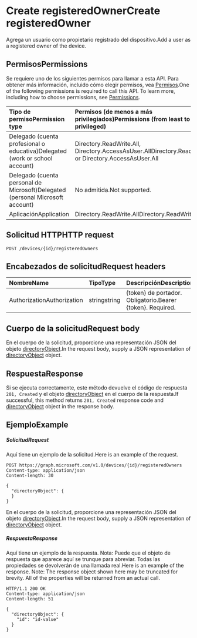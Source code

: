 # <a name="create-registeredowner"></a><span data-ttu-id="0ddba-101">Create registeredOwner</span><span class="sxs-lookup"><span data-stu-id="0ddba-101">Create registeredOwner</span></span>

<span data-ttu-id="0ddba-102">Agrega un usuario como propietario registrado del dispositivo.</span><span class="sxs-lookup"><span data-stu-id="0ddba-102">Add a user as a registered owner of the device.</span></span>
## <a name="permissions"></a><span data-ttu-id="0ddba-103">Permisos</span><span class="sxs-lookup"><span data-stu-id="0ddba-103">Permissions</span></span>
<span data-ttu-id="0ddba-p101">Se requiere uno de los siguientes permisos para llamar a esta API. Para obtener más información, incluido cómo elegir permisos, vea [Permisos](../../../concepts/permissions_reference.md).</span><span class="sxs-lookup"><span data-stu-id="0ddba-p101">One of the following permissions is required to call this API. To learn more, including how to choose permissions, see [Permissions](../../../concepts/permissions_reference.md).</span></span>


|<span data-ttu-id="0ddba-106">Tipo de permiso</span><span class="sxs-lookup"><span data-stu-id="0ddba-106">Permission type</span></span>      | <span data-ttu-id="0ddba-107">Permisos (de menos a más privilegiados)</span><span class="sxs-lookup"><span data-stu-id="0ddba-107">Permissions (from least to most privileged)</span></span>              | 
|:--------------------|:---------------------------------------------------------| 
|<span data-ttu-id="0ddba-108">Delegado (cuenta profesional o educativa)</span><span class="sxs-lookup"><span data-stu-id="0ddba-108">Delegated (work or school account)</span></span> | <span data-ttu-id="0ddba-109">Directory.ReadWrite.All, Directory.AccessAsUser.All</span><span class="sxs-lookup"><span data-stu-id="0ddba-109">Directory.ReadWrite.All or Directory.AccessAsUser.All</span></span>    | 
|<span data-ttu-id="0ddba-110">Delegado (cuenta personal de Microsoft)</span><span class="sxs-lookup"><span data-stu-id="0ddba-110">Delegated (personal Microsoft account)</span></span> | <span data-ttu-id="0ddba-111">No admitida.</span><span class="sxs-lookup"><span data-stu-id="0ddba-111">Not supported.</span></span>    | 
|<span data-ttu-id="0ddba-112">Aplicación</span><span class="sxs-lookup"><span data-stu-id="0ddba-112">Application</span></span> | <span data-ttu-id="0ddba-113">Directory.ReadWrite.All</span><span class="sxs-lookup"><span data-stu-id="0ddba-113">Directory.ReadWrite.All</span></span> | 

## <a name="http-request"></a><span data-ttu-id="0ddba-114">Solicitud HTTP</span><span class="sxs-lookup"><span data-stu-id="0ddba-114">HTTP request</span></span>
<!-- { "blockType": "ignored" } -->
```http
POST /devices/{id}/registeredOwners

```
## <a name="request-headers"></a><span data-ttu-id="0ddba-115">Encabezados de solicitud</span><span class="sxs-lookup"><span data-stu-id="0ddba-115">Request headers</span></span>
| <span data-ttu-id="0ddba-116">Nombre</span><span class="sxs-lookup"><span data-stu-id="0ddba-116">Name</span></span>       | <span data-ttu-id="0ddba-117">Tipo</span><span class="sxs-lookup"><span data-stu-id="0ddba-117">Type</span></span> | <span data-ttu-id="0ddba-118">Descripción</span><span class="sxs-lookup"><span data-stu-id="0ddba-118">Description</span></span>|
|:---------------|:--------|:----------|
| <span data-ttu-id="0ddba-119">Authorization</span><span class="sxs-lookup"><span data-stu-id="0ddba-119">Authorization</span></span>  | <span data-ttu-id="0ddba-120">string</span><span class="sxs-lookup"><span data-stu-id="0ddba-120">string</span></span>  | <span data-ttu-id="0ddba-p102">{token} de portador. Obligatorio.</span><span class="sxs-lookup"><span data-stu-id="0ddba-p102">Bearer {token}. Required.</span></span> |

## <a name="request-body"></a><span data-ttu-id="0ddba-123">Cuerpo de la solicitud</span><span class="sxs-lookup"><span data-stu-id="0ddba-123">Request body</span></span>
<span data-ttu-id="0ddba-124">En el cuerpo de la solicitud, proporcione una representación JSON del objeto [directoryObject](../resources/directoryobject.md).</span><span class="sxs-lookup"><span data-stu-id="0ddba-124">In the request body, supply a JSON representation of [directoryObject](../resources/directoryobject.md) object.</span></span>

## <a name="response"></a><span data-ttu-id="0ddba-125">Respuesta</span><span class="sxs-lookup"><span data-stu-id="0ddba-125">Response</span></span>

<span data-ttu-id="0ddba-126">Si se ejecuta correctamente, este método devuelve el código de respuesta `201, Created` y el objeto [directoryObject](../resources/directoryobject.md) en el cuerpo de la respuesta.</span><span class="sxs-lookup"><span data-stu-id="0ddba-126">If successful, this method returns `201, Created` response code and [directoryObject](../resources/directoryobject.md) object in the response body.</span></span>

## <a name="example"></a><span data-ttu-id="0ddba-127">Ejemplo</span><span class="sxs-lookup"><span data-stu-id="0ddba-127">Example</span></span>
##### <a name="request"></a><span data-ttu-id="0ddba-128">Solicitud</span><span class="sxs-lookup"><span data-stu-id="0ddba-128">Request</span></span>
<span data-ttu-id="0ddba-129">Aquí tiene un ejemplo de la solicitud.</span><span class="sxs-lookup"><span data-stu-id="0ddba-129">Here is an example of the request.</span></span>
<!-- {
  "blockType": "request",
  "name": "create_directoryobject_from_device"
}-->
```http
POST https://graph.microsoft.com/v1.0/devices/{id}/registeredOwners
Content-type: application/json
Content-length: 30

{
  "directoryObject": {
  }
}
```
<span data-ttu-id="0ddba-130">En el cuerpo de la solicitud, proporcione una representación JSON del objeto [directoryObject](../resources/directoryobject.md).</span><span class="sxs-lookup"><span data-stu-id="0ddba-130">In the request body, supply a JSON representation of [directoryObject](../resources/directoryobject.md) object.</span></span>
##### <a name="response"></a><span data-ttu-id="0ddba-131">Respuesta</span><span class="sxs-lookup"><span data-stu-id="0ddba-131">Response</span></span>
<span data-ttu-id="0ddba-p103">Aquí tiene un ejemplo de la respuesta. Nota: Puede que el objeto de respuesta que aparece aquí se trunque para abreviar. Todas las propiedades se devolverán de una llamada real.</span><span class="sxs-lookup"><span data-stu-id="0ddba-p103">Here is an example of the response. Note: The response object shown here may be truncated for brevity. All of the properties will be returned from an actual call.</span></span>
<!-- {
  "blockType": "response",
  "truncated": true,
  "@odata.type": "microsoft.graph.directoryObject"
} -->
```http
HTTP/1.1 200 OK
Content-type: application/json
Content-length: 51

{
  "directoryObject": {
    "id": "id-value"
  }
}
```

<!-- uuid: 8fcb5dbc-d5aa-4681-8e31-b001d5168d79
2015-10-25 14:57:30 UTC -->
<!-- {
  "type": "#page.annotation",
  "description": "Create registeredOwner",
  "keywords": "",
  "section": "documentation",
  "tocPath": ""
}-->